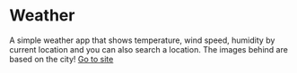 # Weather
A simple weather app that shows temperature, wind speed, humidity by current location and you can also search a location. The images behind are based on the city!
[Go to site](https://bhavyagoyal108.github.io/Weather/)
